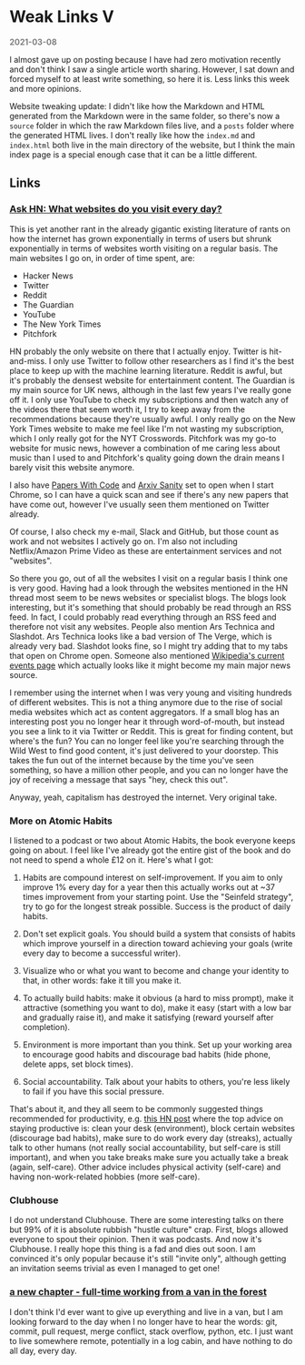 # Weak Links V

**<span style="color:grey">2021-03-08</span>**

I almost gave up on posting because I have had zero motivation recently and don't think I saw a single article worth sharing. However, I sat down and forced myself to at least write something, so here it is. Less links this week and more opinions.

Website tweaking update: I didn't like how the Markdown and HTML generated from the Markdown were in the same folder, so there's now a `source` folder in which the raw Markdown files live, and a `posts` folder where the generated HTML lives. I don't really like how the `index.md` and `index.html` both live in the main directory of the website, but I think the main index page is a special enough case that it can be a little different.

## Links

### [Ask HN: What websites do you visit every day?](https://news.ycombinator.com/item?id=26192817)

This is yet another rant in the already gigantic existing literature of rants on how the internet has grown exponentially in terms of users but shrunk exponentially in terms of websites worth visiting on a regular basis. The main websites I go on, in order of time spent, are:

- Hacker News
- Twitter
- Reddit
- The Guardian
- YouTube
- The New York Times
- Pitchfork

HN probably the only website on there that I actually enjoy. Twitter is hit-and-miss. I only use Twitter to follow other researchers as I find it's the best place to keep up with the machine learning literature. Reddit is awful, but it's probably the densest website for entertainment content. The Guardian is my main source for UK news, although in the last few years I've really gone off it. I only use YouTube to check my subscriptions and then watch any of the videos there that seem worth it, I try to keep away from the recommendations because they're usually awful. I only really go on the New York Times website to make me feel like I'm not wasting my subscription, which I only really got for the NYT Crosswords. Pitchfork was my go-to website for music news, however a combination of me caring less about music than I used to and Pitchfork's quality going down the drain means I barely visit this website anymore.

I also have [Papers With Code](https://paperswithcode.com/) and [Arxiv Sanity](http://arxiv-sanity.com/top) set to open when I start Chrome, so I can have a quick scan and see if there's any new papers that have come out, however I've usually seen them mentioned on Twitter already.

Of course, I also check my e-mail, Slack and GitHub, but those count as work and not websites I actively go on. I'm also not including Netflix/Amazon Prime Video as these are entertainment services and not "websites".

So there you go, out of all the websites I visit on a regular basis I think one is very good. Having had a look through the websites mentioned in the HN thread most seem to be news websites or specialist blogs. The blogs look interesting, but it's something that should probably be read through an RSS feed. In fact, I could probably read everything through an RSS feed and therefore not visit any websites. People also mention Ars Technica and Slashdot. Ars Technica looks like a bad version of The Verge, which is already very bad. Slashdot looks fine, so I might try adding that to my tabs that open on Chrome open. Someone also mentioned [Wikipedia's current events page](https://en.wikipedia.org/wiki/Portal:Current_events) which actually looks like it might become my main major news source.

I remember using the internet when I was very young and visiting hundreds of different websites. This is not a thing anymore due to the rise of social media websites which act as content aggregators. If a small blog has an interesting post you no longer hear it through word-of-mouth, but instead you see a link to it via Twitter or Reddit. This is great for finding content, but where's the fun? You can no longer feel like you're searching through the Wild West to find good content, it's just delivered to your doorstep. This takes the fun out of the internet because by the time you've seen something, so have a million other people, and you can no longer have the joy of receiving a message that says "hey, check this out".

Anyway, yeah, capitalism has destroyed the internet. Very original take.

### More on Atomic Habits

I listened to a podcast or two about Atomic Habits, the book everyone keeps going on about. I feel like I've already got the entire gist of the book and do not need to spend a whole £12 on it. Here's what I got:

1. Habits are compound interest on self-improvement. If you aim to only improve 1% every day for a year then this actually works out at ~37 times improvement from your starting point. Use the "Seinfeld strategy", try to go for the longest streak possible. Success is the product of daily habits.

2. Don't set explicit goals. You should build a system that consists of habits which improve yourself in a direction toward achieving your goals (write every day to become a successful writer).

3. Visualize who or what you want to become and change your identity to that, in other words: fake it till you make it.

4. To actually build habits: make it obvious (a hard to miss prompt), make it attractive (something you want to do), make it easy (start with a low bar and gradually raise it), and make it satisfying (reward yourself after completion).

5. Environment is more important than you think. Set up your working area to encourage good habits and discourage bad habits (hide phone, delete apps, set block times).

6. Social accountability. Talk about your habits to others, you're less likely to fail if you have this social pressure.

That's about it, and they all seem to be commonly suggested things recommended for productivity, e.g. [this HN post](https://news.ycombinator.com/item?id=26343950) where the top advice on staying productive is: clean your desk (environment), block certain websites (discourage bad habits), make sure to do work every day (streaks), actually talk to other humans (not really social accountability, but self-care is still important), and when you take breaks make sure you actually take a break (again, self-care). Other advice includes physical activity (self-care) and having non-work-related hobbies (more self-care).

### Clubhouse

I do not understand Clubhouse. There are some interesting talks on there but 99% of it is absolute rubbish "hustle culture" crap. First, blogs allowed everyone to spout their opinion. Then it was podcasts. And now it's Clubhouse. I really hope this thing is a fad and dies out soon. I am convinced it's only popular because it's still "invite only", although getting an invitation seems trivial as even I managed to get one!

### [a new chapter - full-time working from a van in the forest](https://ghuntley.com/a-new-chapter/)

I don't think I'd ever want to give up everything and live in a van, but I am looking forward to the day when I no longer have to hear the words: git, commit, pull request, merge conflict, stack overflow, python, etc. I just want to live somewhere remote, potentially in a log cabin, and have nothing to do all day, every day.
